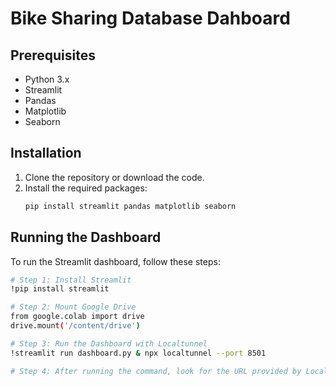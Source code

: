 # Bike Sharing Database Dahboard
## Prerequisites
- Python 3.x
- Streamlit
- Pandas
- Matplotlib
- Seaborn

## Installation
1. Clone the repository or download the code.
2. Install the required packages:
   ```bash
   pip install streamlit pandas matplotlib seaborn

## Running the Dashboard
To run the Streamlit dashboard, follow these steps:
```bash
# Step 1: Install Streamlit
!pip install streamlit

# Step 2: Mount Google Drive
from google.colab import drive
drive.mount('/content/drive')

# Step 3: Run the Dashboard with Localtunnel
!streamlit run dashboard.py & npx localtunnel --port 8501

# Step 4: After running the command, look for the URL provided by Localtunnel. This URL will allow you to view your dashboard in a new tab.
